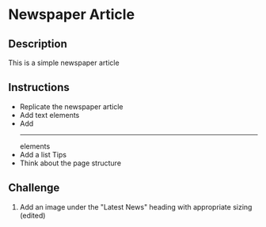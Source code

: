 # Newspaper Article

## Description 
This is a simple newspaper article 

## Instructions 
- Replicate the newspaper article 
- Add text elements 
- Add <hr /> elements 
- Add a list Tips 
- Think about the page structure 

## Challenge 
1. Add an image under the "Latest News" heading with appropriate sizing (edited)
